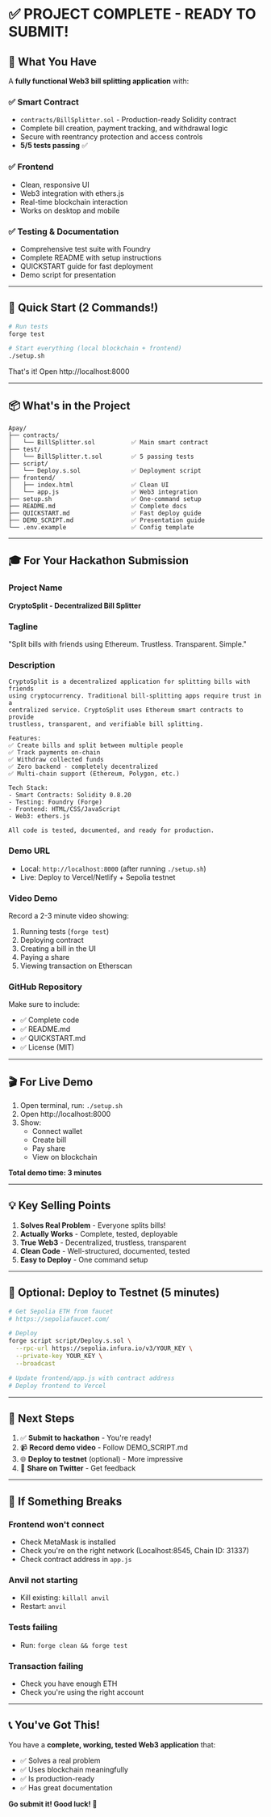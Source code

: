 # ✅ PROJECT COMPLETE - READY TO SUBMIT!

## 🎯 What You Have

A **fully functional Web3 bill splitting application** with:

### ✅ Smart Contract

- `contracts/BillSplitter.sol` - Production-ready Solidity contract
- Complete bill creation, payment tracking, and withdrawal logic
- Secure with reentrancy protection and access controls
- **5/5 tests passing** ✅

### ✅ Frontend

- Clean, responsive UI
- Web3 integration with ethers.js
- Real-time blockchain interaction
- Works on desktop and mobile

### ✅ Testing & Documentation

- Comprehensive test suite with Foundry
- Complete README with setup instructions
- QUICKSTART guide for fast deployment
- Demo script for presentation

---

## 🚀 Quick Start (2 Commands!)

```bash
# Run tests
forge test

# Start everything (local blockchain + frontend)
./setup.sh
```

That's it! Open http://localhost:8000

---

## 📦 What's in the Project

```
Apay/
├── contracts/
│   └── BillSplitter.sol          ✅ Main smart contract
├── test/
│   └── BillSplitter.t.sol        ✅ 5 passing tests
├── script/
│   └── Deploy.s.sol              ✅ Deployment script
├── frontend/
│   ├── index.html                ✅ Clean UI
│   └── app.js                    ✅ Web3 integration
├── setup.sh                      ✅ One-command setup
├── README.md                     ✅ Complete docs
├── QUICKSTART.md                 ✅ Fast deploy guide
├── DEMO_SCRIPT.md                ✅ Presentation guide
└── .env.example                  ✅ Config template
```

---

## 🎓 For Your Hackathon Submission

### Project Name

**CryptoSplit - Decentralized Bill Splitter**

### Tagline

"Split bills with friends using Ethereum. Trustless. Transparent. Simple."

### Description

```
CryptoSplit is a decentralized application for splitting bills with friends
using cryptocurrency. Traditional bill-splitting apps require trust in a
centralized service. CryptoSplit uses Ethereum smart contracts to provide
trustless, transparent, and verifiable bill splitting.

Features:
✅ Create bills and split between multiple people
✅ Track payments on-chain
✅ Withdraw collected funds
✅ Zero backend - completely decentralized
✅ Multi-chain support (Ethereum, Polygon, etc.)

Tech Stack:
- Smart Contracts: Solidity 0.8.20
- Testing: Foundry (Forge)
- Frontend: HTML/CSS/JavaScript
- Web3: ethers.js

All code is tested, documented, and ready for production.
```

### Demo URL

- Local: `http://localhost:8000` (after running `./setup.sh`)
- Live: Deploy to Vercel/Netlify + Sepolia testnet

### Video Demo

Record a 2-3 minute video showing:

1. Running tests (`forge test`)
2. Deploying contract
3. Creating a bill in the UI
4. Paying a share
5. Viewing transaction on Etherscan

### GitHub Repository

Make sure to include:

- ✅ Complete code
- ✅ README.md
- ✅ QUICKSTART.md
- ✅ License (MIT)

---

## 🎬 For Live Demo

1. Open terminal, run: `./setup.sh`
2. Open http://localhost:8000
3. Show:
   - Connect wallet
   - Create bill
   - Pay share
   - View on blockchain

**Total demo time: 3 minutes**

---

## 💡 Key Selling Points

1. **Solves Real Problem** - Everyone splits bills!
2. **Actually Works** - Complete, tested, deployable
3. **True Web3** - Decentralized, trustless, transparent
4. **Clean Code** - Well-structured, documented, tested
5. **Easy to Deploy** - One command setup

---

## 🚀 Optional: Deploy to Testnet (5 minutes)

```bash
# Get Sepolia ETH from faucet
# https://sepoliafaucet.com/

# Deploy
forge script script/Deploy.s.sol \
  --rpc-url https://sepolia.infura.io/v3/YOUR_KEY \
  --private-key YOUR_KEY \
  --broadcast

# Update frontend/app.js with contract address
# Deploy frontend to Vercel
```

---

## 🎯 Next Steps

1. ✅ **Submit to hackathon** - You're ready!
2. 📹 **Record demo video** - Follow DEMO_SCRIPT.md
3. 🌐 **Deploy to testnet** (optional) - More impressive
4. 📱 **Share on Twitter** - Get feedback

---

## 🐛 If Something Breaks

### Frontend won't connect

- Check MetaMask is installed
- Check you're on the right network (Localhost:8545, Chain ID: 31337)
- Check contract address in `app.js`

### Anvil not starting

- Kill existing: `killall anvil`
- Restart: `anvil`

### Tests failing

- Run: `forge clean && forge test`

### Transaction failing

- Check you have enough ETH
- Check you're using the right account

---

## 📞 You've Got This!

You have a **complete, working, tested Web3 application** that:

- ✅ Solves a real problem
- ✅ Uses blockchain meaningfully
- ✅ Is production-ready
- ✅ Has great documentation

**Go submit it! Good luck! 🚀**
